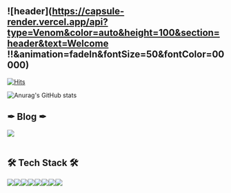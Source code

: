 <div align=left>

![header](https://capsule-render.vercel.app/api?type=Venom&color=auto&height=100&section=header&text=Welcome !!&animation=fadeIn&fontSize=50&fontColor=00000)
---

[![Hits](https://hits.seeyoufarm.com/api/count/incr/badge.svg?url=https%3A%2F%2Fgithub.com%2FKanghyun2&count_bg=%23989595&title_bg=%23000000&icon=github.svg&icon_color=%23FFFFFF&title=GIT+HUB&edge_flat=false)](https://hits.seeyoufarm.com)

![Anurag's GitHub stats](https://github-readme-stats.vercel.app/api?username=Kanghyun2&show_icons=true&theme=dracula)
## ✒ Blog ✒
<div style="display:flex; flex-direction:row;">
 <a href="https://dev-lkh.tistory.com">
        <img src="https://img.shields.io/badge/Tistory-000000?style=for-the-flat&logo=Tistory&logoColor=white"> 
    </a>
</div>
<br>

## 🛠 Tech Stack 🛠
<div style="display:flex; flex-direction:row;">
<img src="https://img.shields.io/badge/Java-007396?style=for-the-flat&logo=Java&logoColor=white"> 
<img src="https://img.shields.io/badge/Javascript-F7DF1E?style=flat&logo=javascript&logoColor=white"/>
<img src="https://img.shields.io/badge/Spring-6DB33F?style=flat&logo=spring&logoColor=white"/>
<img src="https://img.shields.io/badge/mysql-4479A1?style=for-the-flat&logo=mysql&logoColor=white"> 
<img src="https://img.shields.io/badge/HTML5-E34F26?style=flat&logo=html5&logoColor=white"/>
<img src="https://img.shields.io/badge/css3-1572B6?style=flat&logo=css3&logoColor=white"/>
<img src="https://img.shields.io/badge/Apachetomcat-F8DC75?style=flat&logo=apachetomcat&logoColor=white"/>
<img src="https://img.shields.io/badge/GitHub-181717?style=flat&logo=GitHub&logoColor=white" />
</div>
</div>


